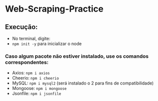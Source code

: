# Web-Scraping-Practice
## Execução:
* No terminal, digite:
* `npm init -y` para inicializar o node
### Caso algum pacote não estiver instalado, use os comandos correspondentes:
* Axios: `npm i axios`
* Cheerio: `npm i cheerio`
* MySQL: `npm i mysql2` (será instalado o 2 para fins de compatibilidade)
* Mongoose: `npm i mongoose`
* Jsonfile: `npm i jsonfile`
